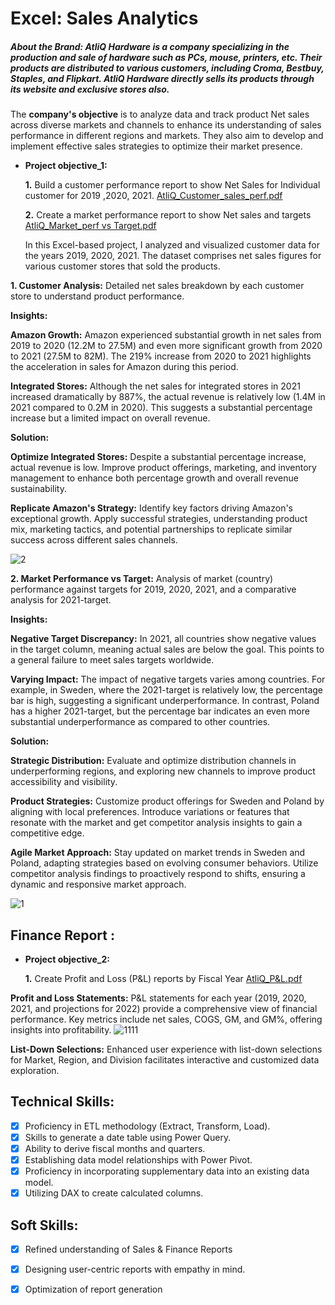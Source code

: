 # Excel: Sales Analytics

##### About the Brand: AtliQ Hardware is a company specializing in the production and sale of hardware such as PCs, mouse, printers, etc. Their products are distributed to various customers, including Croma, Bestbuy, Staples, and Flipkart. AtliQ Hardware directly sells its products through its website and exclusive stores also. 
The **company's objective** is to analyze data and track product Net sales across diverse markets and channels to enhance its understanding of sales performance in different regions and markets. They also aim to develop and implement effective sales strategies to optimize their market presence.



- **Project objective_1:** 

    **1.** Build a customer performance report to show Net Sales for Individual customer for 2019 ,2020, 2021. [AtliQ_Customer_sales_perf.pdf](https://github.com/Shimoniarora/Excel-Sales-Analytics/files/14191778/AtliQ_Customer_sales_perf.pdf)


    **2.** Create a market performance report to show Net sales and targets [AtliQ_Market_perf vs Target.pdf](https://github.com/Shimoniarora/Excel-Sales-Analytics/files/14191791/AtliQ_Market_perf.vs.Target.pdf)
  

  In this Excel-based project, I analyzed and visualized customer data for the years 2019, 2020, 2021. The dataset comprises net sales figures for various customer stores that sold the products.
  
**1. Customer Analysis:**
Detailed net sales breakdown by each customer store to understand product performance.

**Insights:**

**Amazon Growth:** Amazon experienced substantial growth in net sales from 2019 to 2020 (12.2M to 27.5M) and even more significant growth from 2020 to 2021 (27.5M to 82M). The 219% increase from 2020 to 2021 highlights the acceleration in sales for Amazon during this period.

**Integrated Stores:** Although the net sales for integrated stores in 2021 increased dramatically by 887%, the actual revenue is relatively low (1.4M in 2021 compared to 0.2M in 2020). This suggests a substantial percentage increase but a limited impact on overall revenue.


**Solution:**

**Optimize Integrated Stores:** Despite a substantial percentage increase, actual revenue is low. Improve product offerings, marketing, and inventory management to enhance both percentage growth and overall revenue sustainability.

**Replicate Amazon's Strategy:** Identify key factors driving Amazon's exceptional growth. Apply successful strategies, understanding product mix, marketing tactics, and potential partnerships to replicate similar success across different sales channels.

![2](https://github.com/Shimoniarora/Excel-Sales-Analytics/assets/158834865/b63a0664-a880-4db5-a41c-ead99035d079)

**2. Market Performance vs Target:**
Analysis of market (country) performance against targets for 2019, 2020, 2021, and a comparative analysis for 2021-target.

**Insights:**

**Negative Target Discrepancy:** In 2021, all countries show negative values in the target column, meaning actual sales are below the goal. This points to a general failure to meet sales targets worldwide.

**Varying Impact:** The impact of negative targets varies among countries. For example, in Sweden, where the 2021-target is relatively low, the percentage bar is high, suggesting a significant underperformance. In contrast, Poland has a higher 2021-target, but the percentage bar indicates an even more substantial underperformance as compared to other countries.

**Solution:**

**Strategic Distribution:** Evaluate and optimize distribution channels in underperforming regions, and exploring new channels to improve product accessibility and visibility.

**Product Strategies:** Customize product offerings for Sweden and Poland by aligning with local preferences. Introduce variations or features that resonate with the market and get competitor analysis insights to gain a competitive edge.

**Agile Market Approach:** Stay updated on market trends in Sweden and Poland, adapting strategies based on evolving consumer behaviors. Utilize competitor analysis findings to proactively respond to shifts, ensuring a dynamic and responsive market approach.


![1](https://github.com/Shimoniarora/Excel-Sales-Analytics/assets/158834865/3712d77d-830d-4606-8170-f909bad2f91c)



## Finance Report :

- **Project objective_2:** 

    **1.** Create Profit and Loss (P&L) reports by Fiscal Year [AtliQ_P&L.pdf](https://github.com/Shimoniarora/Excel-Sales-Analytics/files/14191799/AtliQ_P.L.pdf)

**Profit and Loss Statements:**
P&L statements for each year (2019, 2020, 2021, and projections for 2022) provide a comprehensive view of financial performance.
Key metrics include net sales, COGS, GM, and GM%, offering insights into profitability.
![1111](https://github.com/Shimoniarora/Excel-Sales-Analytics/assets/158834865/b102a602-cfa5-4820-941a-5badb2260739)

**List-Down Selections:**
Enhanced user experience with list-down selections for Market, Region, and Division facilitates interactive and customized data exploration.


## Technical Skills:
- [x]	Proficiency in ETL methodology (Extract, Transform, Load).
- [x]	Skills to generate a date table using Power Query.
- [x]	Ability to derive fiscal months and quarters.
- [x]	Establishing data model relationships with Power Pivot.
- [x]	Proficiency in incorporating supplementary data into an existing data model.
- [x]	Utilizing DAX to create calculated columns.

## Soft Skills:
- [x]	Refined understanding of Sales & Finance Reports
- [x]	Designing user-centric reports with empathy in mind.
- [x]	Optimization of report generation

